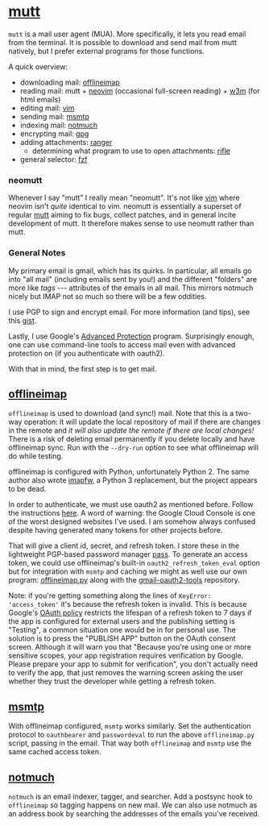 # [mutt](https://neomutt.org/)

`mutt` is a mail user agent (MUA). More specifically, it lets you read
email from the terminal. It is possible to download and send mail from
mutt natively, but I prefer external programs for those functions.

A quick overview:
- downloading mail: [offlineimap](#offlineimap)
- reading mail: mutt + [neovim](./vim.md) (occasional full-screen reading) + 
[w3m](http://w3m.sourceforge.net/) (for html emails)
- editing mail: [vim](./vim.md)
- sending mail: [msmtp](#msmtp)
- indexing mail: [notmuch](#notmuch)
- encrypting mail: [gpg](https://gnupg.org/software/gpgme/index.html)
- adding attachments: [ranger](./ranger.md)
    - determining what program to use to open attachments: [rifle](./ranger.md)
- general selector: [fzf](https://github.com/junegunn/fzf)

### neomutt

Whenever I say "mutt" I really mean "neomutt". It's not like [vim](./vim.md)
where neovim isn't _quite_ identical to vim. neomutt is essentially a superset
of regular [mutt](https://gitlab.com/muttmua/mutt/-/wikis/home) aiming to fix
bugs, collect patches, and in general incite development of mutt. It therefore
makes sense to use neomutt rather than mutt.

### General Notes

My primary email is gmail, which has its quirks. In particular, all emails go
into "all mail" (including emails sent by you!) and the different "folders" are
more like _tags_ --- attributes of the emails in all mail. This mirrors notmuch
nicely but IMAP not so much so there will be a few oddities.

I use PGP to sign and encrypt email. For more information (and tips), see this
[gist](https://gist.github.com/stephen-huan/bc6c9cf7fc9a4f806f265b2738d2b32e).

Lastly, I use Google's [Advanced
Protection](https://landing.google.com/advancedprotection/) program.
Surprisingly enough, one can use command-line tools to access mail even with
advanced protection on (if you authenticate with oauth2).

With that in mind, the first step is to get mail.

## [offlineimap](https://www.offlineimap.org/)

`offlineimap` is used to download (and sync!) mail. Note that this is a
two-way operation: it will update the local repository of mail if there
are changes in the remote and _it will also update the remote if there
are local changes!_ There is a risk of deleting email permanently if you
delete locally and have offlineimap sync. Run with the `--dry-run` option
to see what offlineimap will do while testing.

offlineimap is configured with Python, unfortunately Python 2. The same
author also wrote [imapfw](https://github.com/OfflineIMAP/imapfw),
a Python 3 replacement, but the project appears to be dead.

In order to authenticate, we must use oauth2
as mentioned before. Follow the instructions
[here](https://github.com/OfflineIMAP/offlineimap/blob/master/offlineimap.conf).
A word of warning: the Google Cloud Console is one of the worst
designed websites I've used. I am somehow always confused
despite having generated many tokens for other projects before.

That will give a client id, secret, and refresh token. I store these in the
lightweight PGP-based password manager [pass](./pass.md). To generate an access
token, we could use offlineimap's built-in `oauth2_refresh_token_eval` option
but for integration with `msmtp` and caching we might as well use our own
program: [offlineimap.py](../.config/offlineimap/offlineimap.py) along with the
[gmail-oauth2-tools](https://github.com/google/gmail-oauth2-tools) repository.

Note: if you're getting something along the lines of `KeyError: 'access_token'`
it's because the refresh token is invalid. This is because Google's [OAuth
policy](https://developers.google.com/identity/protocols/oauth2#expiration)
restricts the lifespan of a refresh token to 7 days if the app is configured
for external users and the publishing setting is "Testing", a common situation
one would be in for personal use. The solution is to press the "PUBLISH APP"
button on the OAuth consent screen. Although it will warn you that "Because
you're using one or more sensitive scopes, your app registration requires
verification by Google. Please prepare your app to submit for verification",
you don't actually need to verify the app, that just removes the warning screen
asking the user whether they trust the developer while getting a refresh token.

## [msmtp](https://marlam.de/msmtp/)

With offlineimap configured, `msmtp` works similarly. Set the authentication
protocol to `oauthbearer` and `passwordeval` to run the above `offlineimap.py`
script, passing in the email. That way both `offlineimap` and `msmtp` use the
same cached access token.

## [notmuch](https://notmuchmail.org/)

`notmuch` is an email indexer, tagger, and searcher. Add a postsync hook to
`offlineimap` so tagging happens on new mail. We can also use notmuch as
an address book by searching the addresses of the emails you've received.

